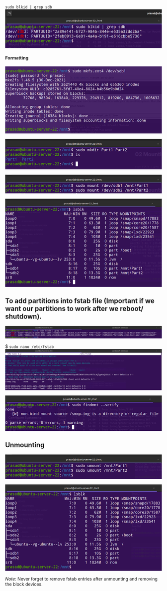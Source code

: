 `sudo blkid | grep sdb`
![](Assets/Pasted%20image%2020230104152137.png)

#### Formatting

![](Assets/Pasted%20image%2020230104153740.png)

![](Assets/Pasted%20image%2020230104155119.png)

![](Assets/Pasted%20image%2020230104155315.png)

![](Assets/Pasted%20image%2020230104155742.png)

## To add partitions into fstab file (Important if we want our partitions to work after we reboot/ shutdown).

![](Assets/Pasted%20image%2020230104164132.png)

$ `sudo nano /etc/fstab`
![](Assets/Pasted%20image%2020230104164250.png)

![](Assets/Pasted%20image%2020230104164404.png)

## Unmounting

![](Assets/Pasted%20image%2020230104160327.png)

![](Assets/Pasted%20image%2020230104160443.png)

_Note_: Never forget to remove fstab entries after unmounting and removing the block devices.
